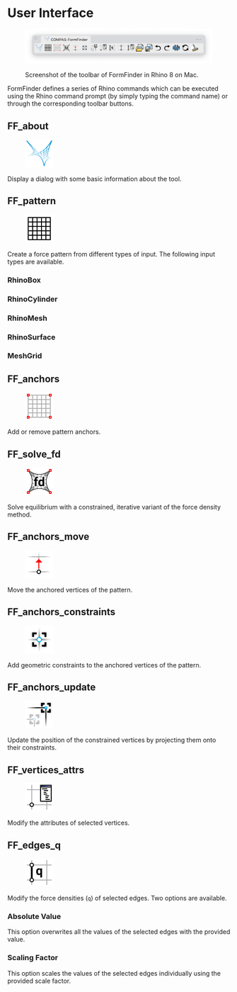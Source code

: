 # User Interface

<figure><img src="../.gitbook/assets/FormFinder_toolbar.png" alt="FormFinder toolbar"><figcaption><p>Screenshot of the toolbar of FormFinder in Rhino 8 on Mac.</p></figcaption></figure>

FormFinder defines a series of Rhino commands which can be executed using the Rhino command prompt (by simply typing the command name) or through the corresponding toolbar buttons.

## FF\_about

<div align="left" data-full-width="false">
<figure><img src="../../resources/FF_toolbar_buttons/1_FF.svg" alt="" width="64"><figcaption></figcaption></figure>
</div>

Display a dialog with some basic information about the tool.

## FF\_pattern

<div align="left" data-full-width="false">
<figure><img src="../../resources/FF_toolbar_buttons/6_FF_pattern.svg" alt="" width="64"><figcaption></figcaption></figure>
</div>

Create a force pattern from different types of input.
The following input types are available.

### RhinoBox

### RhinoCylinder

### RhinoMesh

### RhinoSurface

### MeshGrid

## FF\_anchors

<div align="left" data-full-width="false">
<figure><img src="../../resources/FF_toolbar_buttons/7_FF_anchors.svg" alt="" width="64"><figcaption></figcaption></figure>
</div>

Add or remove pattern anchors.

## FF\_solve\_fd

<div align="left" data-full-width="false">
<figure><img src="../../resources/FF_toolbar_buttons/8_FF_fd.svg" alt="" width="64"><figcaption></figcaption></figure>
</div>

Solve equilibrium with a constrained, iterative variant of the force density method.

## FF\_anchors\_move

<div align="left" data-full-width="false">
<figure><img src="../../resources/FF_toolbar_buttons/9_FF_anchors_move.svg" alt="" width="64"><figcaption></figcaption></figure>
</div>

Move the anchored vertices of the pattern.

## FF\_anchors\_constraints

<div align="left" data-full-width="false">
<figure><img src="../../resources/FF_toolbar_buttons/10_FF_anchors_modify.svg" alt="" width="64"><figcaption></figcaption></figure>
</div>

Add geometric constraints to the anchored vertices of the pattern.

## FF\_anchors\_update

<div align="left" data-full-width="false">
<figure><img src="../../resources/FF_toolbar_buttons/11_FF_anchors_update.svg" alt="" width="64"><figcaption></figcaption></figure>
</div>

Update the position of the constrained vertices by projecting them onto their constraints.

## FF\_vertices_attrs

<div align="left" data-full-width="false">
<figure><img src="../../resources/FF_toolbar_buttons/12_FF_anchors_attr.svg" alt="" width="64"><figcaption></figcaption></figure>
</div>

Modify the attributes of selected vertices.

## FF\_edges\_q

<div align="left" data-full-width="false">
<figure><img src="../../resources/FF_toolbar_buttons/13_FF_edges_q.svg" alt="" width="64"><figcaption></figcaption></figure>
</div>

Modify the force densities (``q``) of selected edges.
Two options are available.

### Absolute Value

This option overwrites all the values of the selected edges with the provided value.

### Scaling Factor

This option scales the values of the selected edges individually using the provided scale factor.
